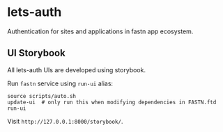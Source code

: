 # lets-auth

Authentication for sites and applications in fastn app ecosystem.

## UI Storybook

All lets-auth UIs are developed using storybook.

Run `fastn` service using `run-ui` alias:

```shell
source scripts/auto.sh
update-ui  # only run this when modifying dependencies in FASTN.ftd
run-ui
```

Visit `http://127.0.0.1:8000/storybook/`.

